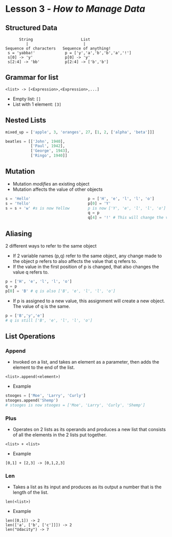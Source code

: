# Lesson 3 - _How to Manage Data_

## Structured Data
```
      String                     List
         |                        |
Sequence of characters   Sequence of anything!
 s = 'yabba!'             p = ['y','a','b','b','a','!']
 s[0] -> 'y'              p[0] -> 'y'
 s[2:4] -> 'bb'           p[2:4] -> ['b','b']
```
## Grammar for list
```
<list> -> [<Expression>,<Expression>,...]
```
- Empty list: `[]`
- List with 1 element: `[3]`

## Nested Lists
``` python
mixed_up = ['apple', 3, 'oranges', 27, [1, 2, ['alpha', 'beta']]]

beatles = [['John', 1940],
           ['Paul', 1942],
           ['George', 1943],
           ['Ringo', 1940]]              
```

## Mutation
- Mutation _modifies_ an existing object
- Mutation affects the value of other objects
``` python
s = 'Hello'                         p = ['H', 'e', 'l', 'l', 'o']
s = 'Yello'                         p[0] = 'Y'
s = s + 'w' #s is now Yellow        p is now ['Y', 'e', 'l', 'l', 'o']  - Didn't create a new list
                                    q = p
                                    q[4] = '!' # This will change the value of p
```

## Aliasing
2 different ways to refer to the same object
- If 2 variable names (p,q) refer to the same object, any change made to the object p refers to also affects
the value that q refers to. 
- If the value in the first position of p is changed, that also changes the value q refers to. 
```python
p = ['H', 'e', 'l', 'l', 'o']
q = p
p[0] = 'B' # q is also ['B', 'e', 'l', 'l', 'o']
```
- If p is assigned to a new value, this assignment will create a new object. The value of q is the same. 
```python
p = ['B','y','e'] 
# q is still ['B', 'e', 'l', 'l', 'o']
```

## List Operations
### Append 
- Invoked on a list, and takes an element as a parameter, then adds the element to the end of the list.
```
<list>.append(<element>)
```
- Example
```python
stooges = ['Moe', 'Larry', 'Curly']
stooges.append('Shemp')
# stooges is now stooges = ['Moe', 'Larry', 'Curly', 'Shemp']
```
### Plus
- Operates on 2 lists as its operands and produces a new list that consists of all the elements in the 2 lists put together.
```
<list> + <list>
```
- Example
```
[0,1] + [2,3] -> [0,1,2,3]
```
### Len
- Takes a list as its input and produces as its output a number that is the length of the list.
```
len(<list>)
```
- Example
```
len([0,1]) -> 2
len(['a', ['b', ['c']]]) -> 2
len("Udacity") -> 7
```
